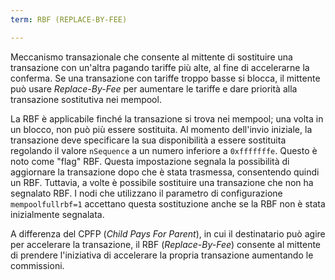 ```yaml
---
term: RBF (REPLACE-BY-FEE)

---
```

Meccanismo transazionale che consente al mittente di sostituire una transazione con un'altra pagando tariffe più alte, al fine di accelerarne la conferma. Se una transazione con tariffe troppo basse si blocca, il mittente può usare *Replace-By-Fee* per aumentare le tariffe e dare priorità alla transazione sostitutiva nei mempool.

La RBF è applicabile finché la transazione si trova nei mempool; una volta in un blocco, non può più essere sostituita. Al momento dell'invio iniziale, la transazione deve specificare la sua disponibilità a essere sostituita regolando il valore `nSequence` a un numero inferiore a `0xfffffffe`. Questo è noto come "flag" RBF. Questa impostazione segnala la possibilità di aggiornare la transazione dopo che è stata trasmessa, consentendo quindi un RBF. Tuttavia, a volte è possibile sostituire una transazione che non ha segnalato RBF. I nodi che utilizzano il parametro di configurazione `mempoolfullrbf=1` accettano questa sostituzione anche se la RBF non è stata inizialmente segnalata.

A differenza del CPFP (*Child Pays For Parent*), in cui il destinatario può agire per accelerare la transazione, il RBF (*Replace-By-Fee*) consente al mittente di prendere l'iniziativa di accelerare la propria transazione aumentando le commissioni.